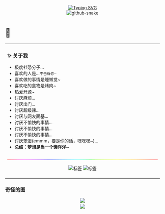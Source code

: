 <!-- 以下来自这位大佬的主页~ https://github.com/sun0225SUN -->
<div align="center">

  <!-- dynamic typing effect 动态打字效果 -->
  <div>
    <a href="https://git.io/typing-svg"><img
        src="https://readme-typing-svg.demolab.com/?font=Fira+Code&pause=1000&center=true&vCenter=true&repeat=true&random=false&width=435&size=27&lines=昨夜星辰昨夜风，画廊西畔桂堂东。;身无彩凤双飞翼，心有灵犀一点通。;隔座送钩春酒暖，分曹射覆蜡灯红。;嗟余听鼓应官去，走马兰台类转蓬。"
        alt="Typing SVG" /></a>
  </div>

  <!-- Snake Code Contribution Map 贪吃蛇代码贡献图 -->
  <picture>
    <source media="(prefers-color-scheme: dark)"
      srcset="https://raw.githubusercontent.com/Loli-Lain/LoLi-Lain/output/github-contribution-grid-snake-dark.svg" />
    <source media="(prefers-color-scheme: light)"
      srcset="https://github.com/Loli-Lain/LoLi-Lain/blob/output/github-contribution-grid-snake.svg" />
    <img alt="github-snake"
      src="https://raw.githubusercontent.com/Loli-Lain/LoLi-Lain/output/github-contribution-grid-snake-dark.svg" />
  </picture>
</div>

# :tada:

<table>
  
<tr><td>

### :sparkles: 关于我

- 极度社恐分子...
- 喜欢的人是...`不告诉你~`
- 喜欢做的事情是睡懒觉~
- 喜欢吃的食物是烤肉~
- 热爱开源~
- 讨厌麻烦...
- 讨厌出门...
- 讨厌超级辣...
- 讨厌与网友面基...
- 讨厌不愉快的事情...
- 讨厌不愉快的事情...
- 讨厌不愉快的事情...
- 讨厌笨蛋(emmm，要是你的话，嘿嘿嘿~)...
- **总结：梦想是当一个懒洋洋~**

</td></tr>
<tr><td>


<!-- ########################################## 分割 ########################################## -->
<img width="200%" src="./image/hr.gif" />


<p align="center">
<img src="https://github-readme-stats.vercel.app/api?username=LoLi-Lain&show_icons=true&theme=transparent&locale=cn" alt="标签">
<img src="https://github-readme-streak-stats.herokuapp.com/?user=loli-lain" alt="标签">
</p>
<tr><td>
</table>

### 奇怪的图

<div align="center"> <img src="https://repobeats.axiom.co/api/embed/c368c3a9037dc0f7b675c4cc24363ec85499af4c.svg" /></div>
<div align="center"> <img src="https://github-readme-activity-graph.vercel.app/graph?username=loli-lain&bg_color=ffffff&color=d56cce&line=a29696&point=ee2f2f&area=true&hide_border=true)](https://github.com/ashutosh00710/github-readme-activity-graph" /></div>
